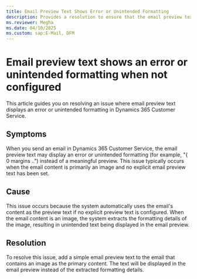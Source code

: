 ```yaml
---
title: Email Preview Text Shows Error or Unintended Formatting
description: Provides a resolution to ensure that the email preview text is displayed correctly and avoids showing unintended formatting details in Dynamics 365 Customer Service.
ms.reviewer: Megha
ms.date: 04/10/2025
ms.custom: sap:E-Mail, DFM
---
```

# Email preview text shows an error or unintended formatting when not configured

This article guides you on resolving an issue where email preview text displays an error or unintended formatting in Dynamics 365 Customer Service.

## Symptoms

When you send an email in Dynamics 365 Customer Service, the email preview text may display an error or unintended formatting (for example, "{ 0 margins ..") instead of a meaningful preview. This issue typically occurs when the email content is primarily an image and no explicit email preview text has been set.

## Cause

This issue occurs because the system automatically uses the email's content as the preview text if no explicit preview text is configured. When the email content is an image, the system extracts the formatting details of the image, resulting in unintended text being displayed in the email preview.

## Resolution

To resolve this issue, add a simple email preview text to the email that contains an image as the primary content. The text will be displayed in the email preview instead of the extracted formatting details.
